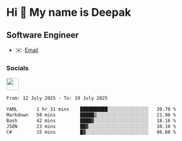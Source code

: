 Hi 👋 My name is Deepak
=======================

Software Engineer
-----------------
* ✉️  [Email](mailto:kumar.neu19@gmail.com)


### Socials

<p align="left"><a href="https://www.linkedin.com/in/deepak94kumar" target="_blank" rel="noreferrer"><img src="https://raw.githubusercontent.com/danielcranney/readme-generator/main/public/icons/socials/linkedin.svg" width="32" height="32" /></a></p>

<!--START_SECTION:waka-->

```txt
From: 12 July 2025 - To: 19 July 2025

YAML       1 hr 31 mins    ██████████░░░░░░░░░░░░░░░   39.70 %
Markdown   50 mins         █████▒░░░░░░░░░░░░░░░░░░░   21.98 %
Bash       42 mins         ████▓░░░░░░░░░░░░░░░░░░░░   18.16 %
JSON       23 mins         ██▓░░░░░░░░░░░░░░░░░░░░░░   10.10 %
C#         15 mins         █▓░░░░░░░░░░░░░░░░░░░░░░░   06.60 %
```

<!--END_SECTION:waka-->
